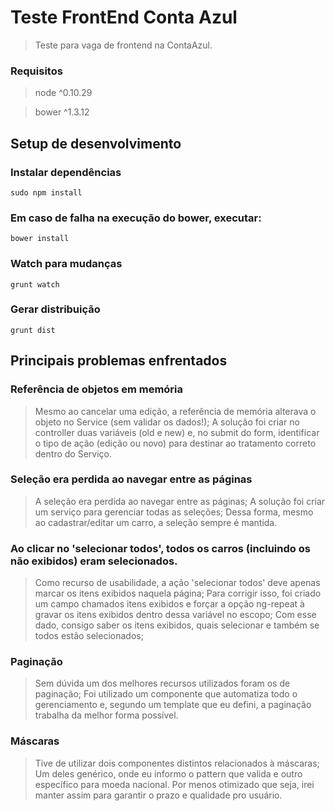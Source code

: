 # Teste FrontEnd Conta Azul

> Teste para vaga de frontend na ContaAzul.

### Requisitos

> node  ^0.10.29

> bower  ^1.3.12

## Setup de desenvolvimento

### Instalar dependências

```shell
sudo npm install
```

### Em caso de falha na execução do bower, executar:

```shell
bower install
```

### Watch para mudanças
```shell
grunt watch
```

### Gerar distribuição
```shell
grunt dist
```

## Principais problemas enfrentados

### Referência de objetos em memória

> Mesmo ao cancelar uma edição, a referência de memória alterava o objeto no Service (sem validar os dados!); A solução foi criar no controller duas variáveis (old e new) e, no submit do form, identificar o tipo de ação (edição ou novo) para destinar ao tratamento correto dentro do Serviço.

### Seleção era perdida ao navegar entre as páginas

> A seleção era perdida ao navegar entre as páginas; A solução foi criar um serviço para gerenciar todas as seleções; Dessa forma, mesmo ao cadastrar/editar um carro, a seleção sempre é mantida.

### Ao clicar no 'selecionar todos', todos os carros (incluindo os não exibidos) eram selecionados.

> Como recurso de usabilidade, a ação 'selecionar todos' deve apenas marcar os itens exibidos naquela página; Para corrigir isso, foi criado um campo chamados itens exibidos e forçar a opção ng-repeat à gravar os itens exibidos dentro dessa variável no escopo; Com esse dado, consigo saber os itens exibidos, quais selecionar e também se todos estão selecionados;

### Paginação

> Sem dúvida um dos melhores recursos utilizados foram os de paginação; Foi utilizado um componente que automatiza todo o gerenciamento e, segundo um template que eu defini, a paginação trabalha da melhor forma possível.

### Máscaras

> Tive de utilizar dois componentes distintos relacionados à máscaras; Um deles genérico, onde eu informo o pattern que valida e outro específico para moeda nacional. Por menos otimizado que seja, irei manter assim para garantir o prazo e qualidade pro usuário.

